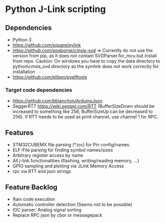 # Python J-Link scripting

## Dependencies

* Python 3
* <https://github.com/square/pylink>
* <https://github.com/posborne/cmsis-svd>
  => Currently do not use the version from pip, as it does not contain SVDParser.for_mcu but install from repo. Caution: On windows you have to copy the data directory to python\cmsis_svd directory as the symlink does not work correctly for installation
* <https://github.com/eliben/pyelftools>

### Target code dependencies
* <https://github.com/bblanchon/ArduinoJson>
* SeggerRTT <https://wiki.segger.com/RTT> (BufferSizeDown should be increased to something like 256, BufferSizeUp can be decreased to 256). If RTT needs to be used as print channel, use channel 1 for RPC.

## Features

* STM32CUBEMX file parsing (\*.ioc) for Pin config/names
* ELF-File parsing for finding symbol names/sizes
* Arbitrary register access by name
* All j-link functionalities (flashing, writing/reading memory, ...)
* GPIO sampling and plotting via JLink Memory Access
* rpc via RTT and json strings

## Feature Backlog

* Ram code execution
* Automatic controller detection (Seems not to be possible)
* IOC parser: Analog signal sorting
* Replace RPC json by cbor or messagepack
